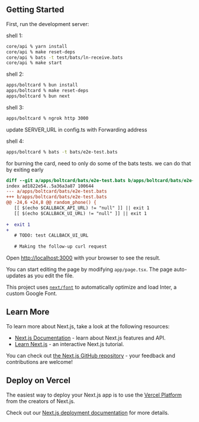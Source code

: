 ## Getting Started

First, run the development server:

shell 1:

```bash
core/api % yarn install
core/api % make reset-deps
core/api % bats -t test/bats/ln-receive.bats
core/api % make start
```

shell 2:
```bash
apps/boltcard % bun install
apps/boltcard % make reset-deps
apps/boltcard % bun next
```

shell 3:
```bash
apps/boltcard % ngrok http 3000
```

update SERVER_URL in config.ts with Forwarding address

shell 4:
```bash
apps/boltcard % bats -t bats/e2e-test.bats
```

for burning the card, need to only do some of the bats tests. we can do that by exiting early
```diff
diff --git a/apps/boltcard/bats/e2e-test.bats b/apps/boltcard/bats/e2e-test.bats
index ad1822e54..5a36a3a87 100644
--- a/apps/boltcard/bats/e2e-test.bats
+++ b/apps/boltcard/bats/e2e-test.bats
@@ -24,6 +24,8 @@ random_phone() {
   [[ $(echo $CALLBACK_API_URL) != "null" ]] || exit 1
   [[ $(echo $CALLBACK_UI_URL) != "null" ]] || exit 1
   
+  exit 1
+
   # TODO: test CALLBACK_UI_URL
 
   # Making the follow-up curl request

```


Open [http://localhost:3000](http://localhost:3000) with your browser to see the result.

You can start editing the page by modifying `app/page.tsx`. The page auto-updates as you edit the file.

This project uses [`next/font`](https://nextjs.org/docs/basic-features/font-optimization) to automatically optimize and load Inter, a custom Google Font.

## Learn More

To learn more about Next.js, take a look at the following resources:

- [Next.js Documentation](https://nextjs.org/docs) - learn about Next.js features and API.
- [Learn Next.js](https://nextjs.org/learn) - an interactive Next.js tutorial.

You can check out [the Next.js GitHub repository](https://github.com/vercel/next.js/) - your feedback and contributions are welcome!

## Deploy on Vercel

The easiest way to deploy your Next.js app is to use the [Vercel Platform](https://vercel.com/new?utm_medium=default-template&filter=next.js&utm_source=create-next-app&utm_campaign=create-next-app-readme) from the creators of Next.js.

Check out our [Next.js deployment documentation](https://nextjs.org/docs/deployment) for more details.
